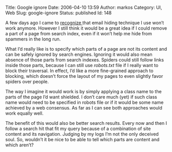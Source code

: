 Title: Google ignore
Date: 2006-04-10 13:59
Author: markos
Category: UI, Web
Slug: google-ignore
Status: published
Id: 148

<div>
 <p>
  A few days ago I came to
  <a href="javascript-enabled-spiders.html">
   recognize
  </a>
  that email hiding technique I use won’t work anymore. However I still think it would be a great idea if I could remove a part of a page from search index, even if it won’t help me hide from spammers in the long run.
 </p>
 <p>
  What I’d really like is to specify which parts of a page are not its content and can be safely ignored by search engines. Ignoring it would also mean absence of those parts from search indexes. Spiders could still follow links inside those parts, because I can still use
  <em>
   robots.txt
  </em>
  file if I really want to block their traversal. In effect, I’d like a more fine-grained approach to blocking, which doesn’t force the layout of my pages to even slightly favor spiders over people.
 </p>
 <p>
  The way I imagine it would work is by simply applying a class name to the parts of the page I’d want shielded. I don’t care much (yet) if such class name would need to be specified in robots file or if it would be some name achieved by a web consensus. As far as I can see both approaches would work equally well.
 </p>
 <p>
  The benefit of this would also be better search results. Every now and then I follow a search hit that fit my query because of a combination of site content and its navigation. Judging by my logs I’m not the only deceived soul. So, wouldn’t it be nice to be able to tell which parts are content and which aren’t?
 </p>
</div>
